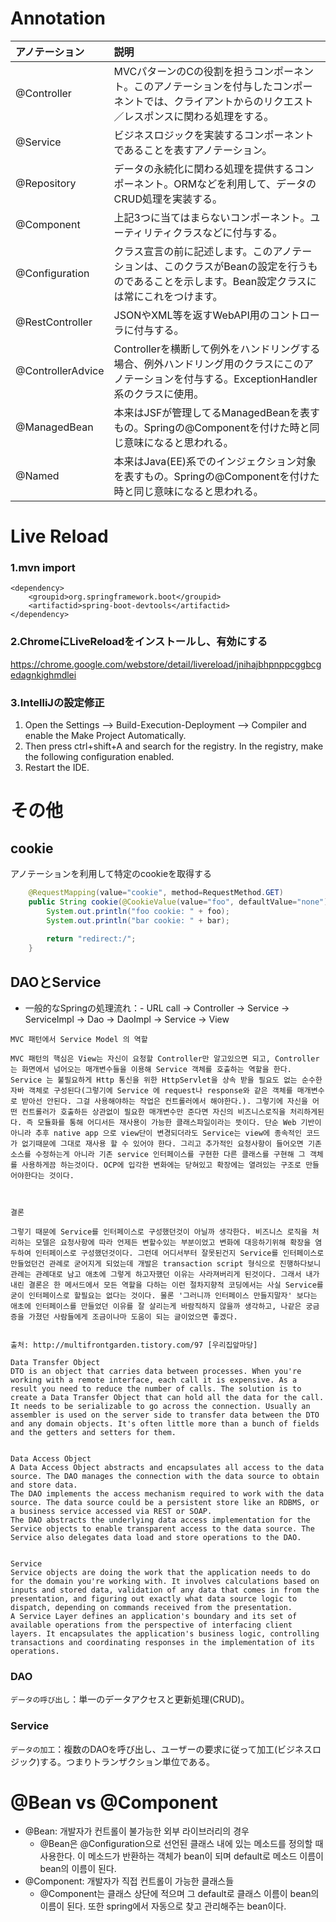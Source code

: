 # Annotation
| アノテーション | 説明 |
|:-------------|:-------------|
| @Controller |	MVCパターンのCの役割を担うコンポーネント。このアノテーションを付与したコンポーネントでは、クライアントからのリクエスト／レスポンスに関わる処理をする。 |
| @Service | ビジネスロジックを実装するコンポーネントであることを表すアノテーション。 |
| @Repository |	データの永続化に関わる処理を提供するコンポーネント。ORMなどを利用して、データのCRUD処理を実装する。 |
| @Component | 上記3つに当てはまらないコンポーネント。ユーティリティクラスなどに付与する。 |
| @Configuration | クラス宣言の前に記述します。このアノテーションは、このクラスがBeanの設定を行うものであることを示します。Bean設定クラスには常にこれをつけます。 |
| @RestController | JSONやXML等を返すWebAPI用のコントローラに付与する。 |
| @ControllerAdvice | Controllerを横断して例外をハンドリングする場合、例外ハンドリング用のクラスにこのアノテーションを付与する。ExceptionHandler系のクラスに使用。 |
| @ManagedBean | 本来はJSFが管理してるManagedBeanを表すもの。Springの@Componentを付けた時と同じ意味になると思われる。 |
| @Named | 本来はJava(EE)系でのインジェクション対象を表すもの。Springの@Componentを付けた時と同じ意味になると思われる。 |


# Live Reload
### 1.mvn import
```Text
<dependency>
    <groupid>org.springframework.boot</groupid>
    <artifactid>spring-boot-devtools</artifactid>
</dependency>
```
### 2.ChromeにLiveReloadをインストールし、有効にする
https://chrome.google.com/webstore/detail/livereload/jnihajbhpnppcggbcgedagnkighmdlei

### 3.IntelliJの設定修正
1. Open the Settings --> Build-Execution-Deployment --> Compiler and enable the Make Project Automatically.
2. Then press ctrl+shift+A and search for the registry. In the registry, make the following configuration enabled.
3. Restart the IDE.


# その他
## cookie
アノテーションを利用して特定のcookieを取得する
```Java
    @RequestMapping(value="cookie", method=RequestMethod.GET)
    public String cookie(@CookieValue(value="foo", defaultValue="none") String foo, @CookieValue(value="bar", defaultValue="0") int bar) {
        System.out.println("foo cookie: " + foo);
        System.out.println("bar cookie: " + bar);
        
        return "redirect:/";
    }
```

## DAOとService
- 一般的なSpringの処理流れ：- URL call -> Controller -> Service -> ServiceImpl -> Dao -> DaoImpl -> Service -> View

```
MVC 패턴에서 Service Model 의 역할

MVC 패턴의 핵심은 View는 자신이 요청할 Controller만 알고있으면 되고, Controller는 화면에서 넘어오는 매개변수들을 이용해 Service 객체를 호출하는 역할을 한다. Service 는 불필요하게 Http 통신을 위한 HttpServlet을 상속 받을 필요도 없는 순수한 자바 객체로 구성된다(그렇기에 Service 에 request나 response와 같은 객체를 매개변수로 받아선 안된다. 그걸 사용해야하는 작업은 컨트롤러에서 해야한다.). 그렇기에 자신을 어떤 컨트롤러가 호출하든 상관없이 필요한 매개변수만 준다면 자신의 비즈니스로직을 처리하게된다. 즉 모듈화를 통해 어디서든 재사용이 가능한 클래스파일이라는 뜻이다. 단순 Web 기반이 아니라 추후 native app 으로 view단이 변경되더라도 Service는 view에 종속적인 코드가 없기때문에 그대로 재사용 할 수 있어야 한다. 그리고 추가적인 요청사항이 들어오면 기존 소스를 수정하는게 아니라 기존 service 인터페이스를 구현한 다른 클래스를 구현해 그 객체를 사용하게끔 하는것이다. OCP에 입각한 변화에는 닫혀있고 확장에는 열려있는 구조로 만들어야한다는 것이다.



결론

그렇기 때문에 Service를 인터페이스로 구성했던것이 아닐까 생각한다. 비즈니스 로직을 처리하는 모델은 요청사항에 따라 언제든 변할수있는 부분이었고 변화에 대응하기위해 확장을 염두하여 인터페이스로 구성했던것이다. 그런데 어디서부터 잘못된건지 Service를 인터페이스로 만들었던건 관례로 굳어지게 되었는데 개발은 transaction script 형식으로 진행하다보니 관례는 관례대로 남고 애초에 그렇게 하고자했던 이유는 사라져버리게 된것이다. 그래서 내가 내린 결론은 한 메서드에서 모든 역할을 다하는 이런 절차지향적 코딩에서는 사실 Service를 굳이 인터페이스로 할필요는 없다는 것이다. 물론 '그러니까 인터페이스 만들지말자' 보다는 애초에 인터페이스를 만들었던 이유를 잘 살리는게 바람직하지 않을까 생각하고, 나같은 궁금증을 가졌던 사람들에게 조금이나마 도움이 되는 글이었으면 좋겠다.


출처: http://multifrontgarden.tistory.com/97 [우리집앞마당]
```

```
Data Transfer Object
DTO is an object that carries data between processes. When you're working with a remote interface, each call it is expensive. As a result you need to reduce the number of calls. The solution is to create a Data Transfer Object that can hold all the data for the call. It needs to be serializable to go across the connection. Usually an assembler is used on the server side to transfer data between the DTO and any domain objects. It's often little more than a bunch of fields and the getters and setters for them.


Data Access Object
A Data Access Object abstracts and encapsulates all access to the data source. The DAO manages the connection with the data source to obtain and store data.
The DAO implements the access mechanism required to work with the data source. The data source could be a persistent store like an RDBMS, or a business service accessed via REST or SOAP.
The DAO abstracts the underlying data access implementation for the Service objects to enable transparent access to the data source. The Service also delegates data load and store operations to the DAO.


Service
Service objects are doing the work that the application needs to do for the domain you're working with. It involves calculations based on inputs and stored data, validation of any data that comes in from the presentation, and figuring out exactly what data source logic to dispatch, depending on commands received from the presentation.
A Service Layer defines an application's boundary and its set of available operations from the perspective of interfacing client layers. It encapsulates the application's business logic, controlling transactions and coordinating responses in the implementation of its operations.
```

### DAO
`データの呼び出し`：単一のデータアクセスと更新処理(CRUD)。

### Service
`データの加工`：複数のDAOを呼び出し、ユーザーの要求に従って加工(ビジネスロジック)する。つまりトランザクション単位である。

# @Bean vs @Component
- @Bean: 개발자가 컨트롤이 불가능한 외부 라이브러리의 경우
    - @Bean은 @Configuration으로 선언된 클래스 내에 있는 메소드를 정의할 때 사용한다. 이 메소드가 반환하는 객체가 bean이 되며 default로 메소드 이름이 bean의 이름이 된다.
- @Component: 개발자가 직접 컨트롤이 가능한 클래스들
    - @Component는 클래스 상단에 적으며 그 default로 클래스 이름이 bean의 이름이 된다. 또한 spring에서 자동으로 찾고 관리해주는 bean이다.



